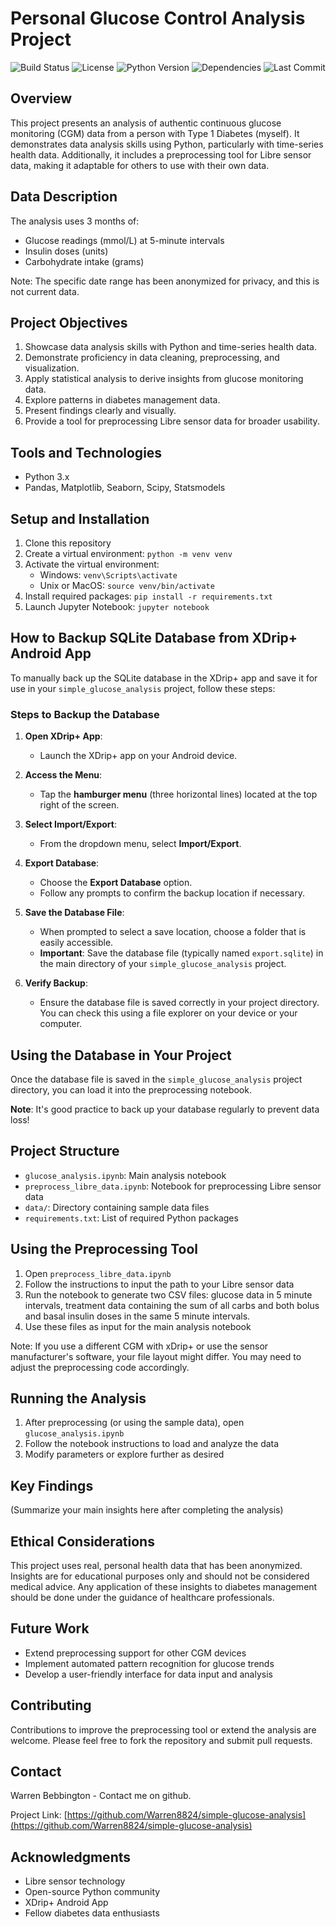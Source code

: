 # Personal Glucose Control Analysis Project


![Build Status](https://img.shields.io/badge/build-passing-brightgreen)
![License](https://img.shields.io/badge/license-MIT-blue.svg)
![Python Version](https://img.shields.io/badge/Python-3.10.12-blue)
![Dependencies](https://img.shields.io/badge/dependencies-10-brightgreen)
![Last Commit](https://img.shields.io/github/last-commit/Warren8824/simple-glucose-analysis)


## Overview
This project presents an analysis of authentic continuous glucose monitoring (CGM) data from a person with Type 1 Diabetes (myself). It demonstrates data analysis skills using Python, particularly with time-series health data. Additionally, it includes a preprocessing tool for Libre sensor data, making it adaptable for others to use with their own data.

## Data Description
The analysis uses 3 months of:
- Glucose readings (mmol/L) at 5-minute intervals
- Insulin doses (units)
- Carbohydrate intake (grams)

Note: The specific date range has been anonymized for privacy, and this is not current data.

## Project Objectives
1. Showcase data analysis skills with Python and time-series health data.
2. Demonstrate proficiency in data cleaning, preprocessing, and visualization.
3. Apply statistical analysis to derive insights from glucose monitoring data.
4. Explore patterns in diabetes management data.
5. Present findings clearly and visually.
6. Provide a tool for preprocessing Libre sensor data for broader usability.

## Tools and Technologies
- Python 3.x
- Pandas, Matplotlib, Seaborn, Scipy, Statsmodels

## Setup and Installation
1. Clone this repository
2. Create a virtual environment: `python -m venv venv`
3. Activate the virtual environment:
   - Windows: `venv\Scripts\activate`
   - Unix or MacOS: `source venv/bin/activate`
4. Install required packages: `pip install -r requirements.txt`
5. Launch Jupyter Notebook: `jupyter notebook`


## How to Backup SQLite Database from XDrip+ Android App

To manually back up the SQLite database in the XDrip+ app and save it for use in your `simple_glucose_analysis` project, follow these steps:

### Steps to Backup the Database

1. **Open XDrip+ App**:
   - Launch the XDrip+ app on your Android device.

2. **Access the Menu**:
   - Tap the **hamburger menu** (three horizontal lines) located at the top right of the screen.

3. **Select Import/Export**:
   - From the dropdown menu, select **Import/Export**.

4. **Export Database**:
   - Choose the **Export Database** option.
   - Follow any prompts to confirm the backup location if necessary.

5. **Save the Database File**:
   - When prompted to select a save location, choose a folder that is easily accessible.
   - **Important**: Save the database file (typically named `export.sqlite`) in the main directory of your `simple_glucose_analysis` project.

6. **Verify Backup**:
   - Ensure the database file is saved correctly in your project directory. You can check this using a file explorer on your device or your computer.

## Using the Database in Your Project

Once the database file is saved in the `simple_glucose_analysis` project directory, you can load it into the preprocessing notebook.

**Note**: It's good practice to back up your database regularly to prevent data loss!


## Project Structure
- `glucose_analysis.ipynb`: Main analysis notebook
- `preprocess_libre_data.ipynb`: Notebook for preprocessing Libre sensor data
- `data/`: Directory containing sample data files
- `requirements.txt`: List of required Python packages

## Using the Preprocessing Tool
1. Open `preprocess_libre_data.ipynb`
2. Follow the instructions to input the path to your Libre sensor data
3. Run the notebook to generate two CSV files: glucose data in 5 minute intervals, treatment data containing the sum of all carbs and both bolus and basal insulin doses in the same 5 minute intervals.
4. Use these files as input for the main analysis notebook

Note: If you use a different CGM with xDrip+ or use the sensor manufacturer's software, your file layout might differ. You may need to adjust the preprocessing code accordingly.

## Running the Analysis
1. After preprocessing (or using the sample data), open `glucose_analysis.ipynb`
2. Follow the notebook instructions to load and analyze the data
3. Modify parameters or explore further as desired

## Key Findings
(Summarize your main insights here after completing the analysis)

## Ethical Considerations
This project uses real, personal health data that has been anonymized. Insights are for educational purposes only and should not be considered medical advice. Any application of these insights to diabetes management should be done under the guidance of healthcare professionals.

## Future Work
- Extend preprocessing support for other CGM devices
- Implement automated pattern recognition for glucose trends
- Develop a user-friendly interface for data input and analysis

## Contributing
Contributions to improve the preprocessing tool or extend the analysis are welcome. Please feel free to fork the repository and submit pull requests.

## Contact
Warren Bebbington - Contact me on github.

Project Link: [https://github.com/Warren8824/simple-glucose-analysis](https://github.com/Warren8824/simple-glucose-analysis)

## Acknowledgments
- Libre sensor technology
- Open-source Python community
- XDrip+ Android App
- Fellow diabetes data enthusiasts
